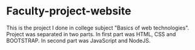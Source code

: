 # Faculty-project-website
 This is the project I done in college subject "Basics of web technologies". Project was separated in two parts. In first part was HTML, CSS and BOOTSTRAP. In second part was JavaScript and NodeJS.
